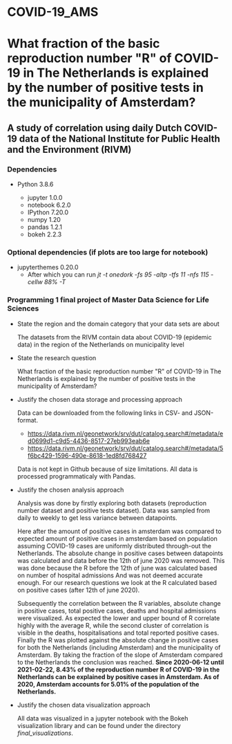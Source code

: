 # COVID-19_AMS
# What fraction of the basic reproduction number "R" of COVID-19 in The Netherlands is explained by the number of positive tests in the municipality of Amsterdam?
## A study of correlation using daily Dutch COVID-19 data of the National Institute for Public Health and the Environment (RIVM)

### Dependencies

- Python 3.8.6

	- jupyter 1.0.0
	- notebook 6.2.0
	- IPython 7.20.0
	- numpy 1.20
	- pandas 1.2.1
	- bokeh 2.2.3

### Optional dependencies (if plots are too large for notebook)

- jupyterthemes 0.20.0
	- After which you can run *jt -t onedork -fs 95 -altp -tfs 11 -nfs 115 -cellw 88% -T*

### Programming 1 final project of Master Data Science for Life Sciences

- State the region and the domain category that your data sets are about

	The datasets from the RIVM contain data about COVID-19 (epidemic data) in the region of the Netherlands on municipality level

- State the research question

	What fraction of the basic reproduction number "R" of COVID-19 in The Netherlands is explained by the number of positive tests in the municipality of Amsterdam?


- Justify the chosen data storage and processing approach

	Data can be downloaded from the following links in CSV- and JSON-format.

	- https://data.rivm.nl/geonetwork/srv/dut/catalog.search#/metadata/ed0699d1-c9d5-4436-8517-27eb993eab6e
	- https://data.rivm.nl/geonetwork/srv/dut/catalog.search#/metadata/5f6bc429-1596-490e-8618-1ed8fd768427

	Data is not kept in Github because of size limitations. All data is processed programmaticaly with Pandas.	

- Justify the chosen analysis approach
	
	Analysis was done by firstly exploring both datasets (reproduction number dataset and positive tests dataset). Data was sampled from daily to weekly to get less variance between datapoints. 
	
	Here after the amount of positive cases in amsterdam was compared to expected amount of positive cases in amsterdam based on population assuming COVID-19 cases are uniformly distributed through-out the Netherlands.
	The absolute change in positive cases between datapoints was calculated and data before the 12th of june 2020 was removed. This was done because the R before the 12th of june was calculated based on number of hospital admissions
	And was not deemed accurate enough. For our research questions we look at the R calculated based on positive cases (after 12th of june 2020). 
	
	Subsequently the correlation between the R variables, absolute change in positive cases, total positive cases, deaths and hospital admissions were visualized. As expected the lower and upper bound of R correlate highly with the 
	average R, while the second cluster of correlation is visible in the deaths, hospitalisations and total reported positive cases.
	Finally the R was plotted against the absolute change in positive cases for both the Netherlands (including Amsterdam) and the municipality of Amsterdam. By taking the fraction of the slope of Amsterdam compared to the 
	Netherlands the conclusion was reached. **Since 2020-06-12 until 2021-02-22, 8.43% of the reproduction number R of COVID-19 in the Netherlands can be explained by positive cases in Amsterdam.
	As of 2020, Amsterdam accounts for 5.01% of the population of the Netherlands.**

- Justify the chosen data visualization approach

	All data was visualized in a jupyter notebook with the Bokeh visualization library and can be found under the directory *final_visualizations*.
